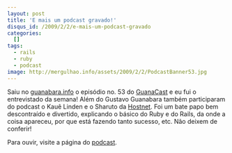 ```yaml
--- 
layout: post
title: 'E mais um podcast gravado!'
disqus_id: /2009/2/2/e-mais-um-podcast-gravado
categories: 
  []
tags:
  - rails
  - ruby
  - podcast
image: http://mergulhao.info/assets/2009/2/2/PodcastBanner53.jpg
---
```


Saiu no [guanabara.info][gi] o episódio no. 53 do [GuanaCast][podcast] e eu fui o entrevistado da semana! Além do Gustavo Guanabara também participaram do podcast o Kauê Linden e o Sharuto da [Hostnet][]. Foi um bate papo bem descontraído e divertido, explicando o básico do Ruby e do Rails, da onde a coisa apareceu, por que está fazendo tanto sucesso, etc. Não deixem de conferir!

Para ouvir, visite a página do [podcast][].

[Hostnet]: http://hostnet.com.br
[gi]: http://www.guanabara.info/
[podcast]: http://www.guanabara.info/?p=7198
